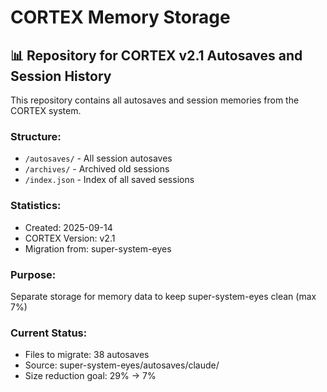 # CORTEX Memory Storage

## 📊 Repository for CORTEX v2.1 Autosaves and Session History

This repository contains all autosaves and session memories from the CORTEX system.

### Structure:
- `/autosaves/` - All session autosaves  
- `/archives/` - Archived old sessions
- `/index.json` - Index of all saved sessions

### Statistics:
- Created: 2025-09-14
- CORTEX Version: v2.1
- Migration from: super-system-eyes

### Purpose:
Separate storage for memory data to keep super-system-eyes clean (max 7%)

### Current Status:
- Files to migrate: 38 autosaves
- Source: super-system-eyes/autosaves/claude/
- Size reduction goal: 29% → 7%